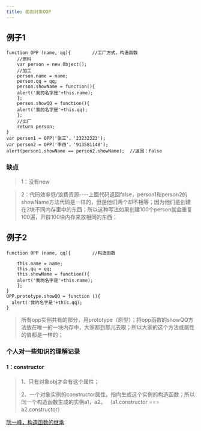 ```yaml
---
title: 面向对象OOP
---
```




## 例子1

```
function OPP (name, qq){        //工厂方式，构造函数
    //原料
    var person = new Object();
    //加工
    person.name = name;
    person.qq = qq;
    person.showName = function(){
    alert('我的名字是'+this.name);
    };
    person.showQQ = function(){
    alert('我的名字是'+this.qq);
    };
    //出厂
    return person;
}
var person1 = OPP('张三'，'23232323');
var person2 = OPP('李四'，'913581148');
alert(person1.showName == person2.showName);  //返回：false
```

### 缺点

> 1：没有new

> 2：代码效率低/浪费资源----上面代码返回false，person1和person2的showName方法代码是一样的，但是他们两个却不相等；因为他们是创建在2块不同内存里中的东西；所以这种写法如果创建100个person就会重复100遍，开辟100块内存来放相同的东西；

## 例子2

```
function OPP (name, qq){        //构造函数
   
    this.name = name;
    this.qq = qq;
    this.showName = function(){
    alert('我的名字是'+this.name);
    };
}
OPP.prototype.showQQ = function (){
  alert('我的名字是'+this.qq);
}
```

> 所有opp实例共有的部分，用prototype（原型）；将opp函数的showQQ方法放在唯一的一块内存中，大家都到那儿去取；所以大家的这个方法或属性的值都是一样的；

### 个人对一些知识的理解记录

#### 1：constructor

> 1、只有对象obj才会有这个属性；
>
> 2、一个对象实例的constructor属性，指向生成这个实例的构造函数；所以同一个构造函数生成的实例a1，a2。   （a1.constructor === a2.constructor）

[阮一峰，构造函数的继承](http://www.ruanyifeng.com/blog/2010/05/object-oriented_javascript_inheritance.html)
